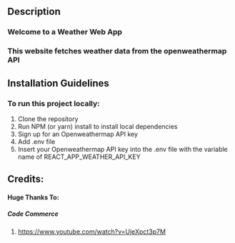 

## Description 

### Welcome to a Weather Web App



### This website fetches weather data from the openweathermap API 





## Installation Guidelines 


### To run this project locally: 

1. Clone the repository 
2. Run NPM (or yarn) install to install local dependencies 
3. Sign up for an Openweathermap API key 
4. Add .env file
4. Insert your Openweathermap API key into the .env file with the variable name of REACT_APP_WEATHER_API_KEY






## Credits: 


#### Huge Thanks To: 

##### Code Commerce 
1. https://www.youtube.com/watch?v=UjeXpct3p7M

